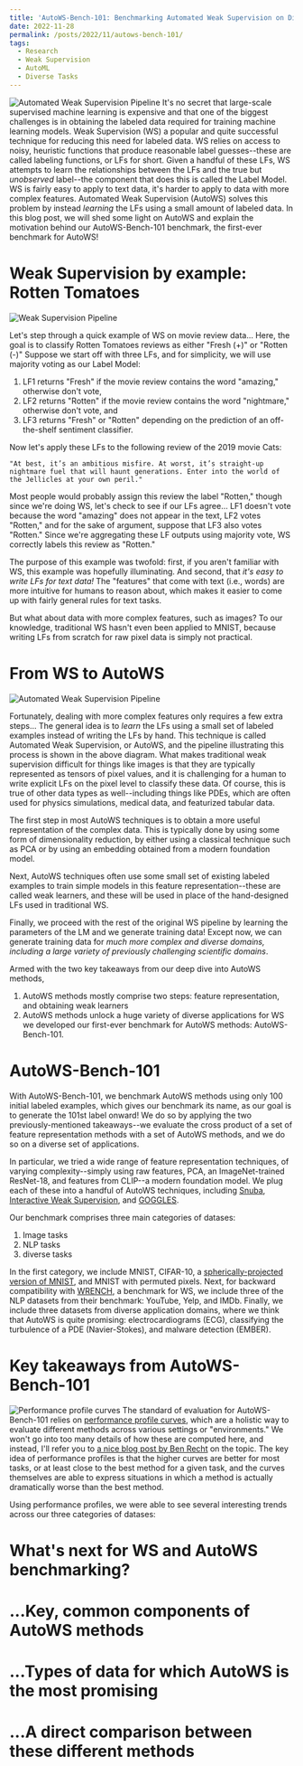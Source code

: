 ```yaml
---
title: 'AutoWS-Bench-101: Benchmarking Automated Weak Supervision on Diverse Tasks'
date: 2022-11-28
permalink: /posts/2022/11/autows-bench-101/
tags:
  - Research
  - Weak Supervision
  - AutoML
  - Diverse Tasks
---
```


![Automated Weak Supervision Pipeline](https://sprocketlab.github.io/images/blogposts/autowsbench101/autows-bench-101-banner.jpg "Automated Weak Supervision Pipeline")
It's no secret that large-scale supervised machine learning is expensive and that one of the biggest challenges is in obtaining the labeled data required for training machine learning  models. 
Weak Supervision (WS) a popular and quite successful technique for reducing this need for labeled data. 
WS relies on access to noisy, heuristic functions that produce reasonable label guesses--these are called labeling functions, or LFs for short. 
Given a handful of these LFs, WS attempts to learn the relationships between the LFs and the true but *unobserved* label--the component that does this is called the Label Model. 
WS is fairly easy to apply to text data, it's harder to apply to data with more complex features. 
Automated Weak Supervision (AutoWS) solves this problem by instead *learning* the LFs using a small amount of labeled data. 
In this blog post, we will shed some light on AutoWS and explain the motivation behind our AutoWS-Bench-101 benchmark, the first-ever benchmark for AutoWS!

# Weak Supervision by example: Rotten Tomatoes
![Weak Supervision Pipeline](https://sprocketlab.github.io/images/blogposts/autowsbench101/ws.jpg "Weak Supervision Pipeline")

Let's step through a quick example of WS on movie review data... 
Here, the goal is to classify Rotten Tomatoes reviews as either "Fresh (+)" or "Rotten (-)"
Suppose we start off with three LFs, and for simplicity, we will use majority voting as our Label Model:
  1. LF1 returns "Fresh" if the movie review contains the word "amazing," otherwise don't vote,
  2. LF2 returns "Rotten" if the movie review contains the word "nightmare," otherwise don't vote, and
  3. LF3 returns "Fresh" or "Rotten" depending on the prediction of an off-the-shelf sentiment classifier. 

Now let's apply these LFs to the following review of the 2019 movie Cats:
```
"At best, it’s an ambitious misfire. At worst, it’s straight-up nightmare fuel that will haunt generations. Enter into the world of the Jellicles at your own peril."
```
Most people would probably assign this review the label "Rotten," though since we're doing WS, let's check to see if our LFs agree... 
LF1 doesn't vote because the word "amazing" does not appear in the text, LF2 votes "Rotten," and for the sake of argument, suppose that LF3 also votes "Rotten." 
Since we're aggregating these LF outputs using majority vote, WS correctly labels this review as "Rotten." 

The purpose of this example was twofold: first, if you aren't familiar with WS, this example was hopefully illuminating. And second, that *it's easy to write LFs for text data!* 
The "features" that come with text (i.e., words) are more intuitive for humans to reason about, which makes it easier to come up with fairly general rules for text tasks. 

But what about data with more complex features, such as images? 
To our knowledge, traditional WS hasn't even been applied to MNIST, because writing LFs from scratch for raw pixel data is simply not practical. 

# From WS to AutoWS
![Automated Weak Supervision Pipeline](https://sprocketlab.github.io/images/blogposts/autowsbench101/autows-bench-101-banner.jpg "Automated Weak Supervision Pipeline")

Fortunately, dealing with more complex features only requires a few extra steps... 
The general idea is to *learn* the LFs using a small set of labeled examples instead of writing the LFs by hand. 
This technique is called Automated Weak Supervision, or AutoWS, and the pipeline illustrating this process is shown in the above diagram. 
What makes traditional weak supervision difficult for things like images is that they are typically represented as tensors of pixel values, and it is challenging for a human to write explicit LFs on the pixel level to classify these data. 
Of course, this is true of other data types as well--including things like PDEs, which are often used for physics simulations, medical data, and featurized tabular data. 

The first step in most AutoWS techniques is to obtain a more useful representation of the complex data.
This is typically done by using some form of dimensionality reduction, by either using a classical technique such as PCA or by using an embedding obtained from a modern foundation model. 

Next, AutoWS techniques often use some small set of existing labeled examples to train simple models in this feature representation--these are called weak learners, and these will be used in place of the hand-designed LFs used in traditional WS. 

Finally, we proceed with the rest of the original WS pipeline by learning the parameters of the LM and we generate training data! Except now, we can generate training data for *much more complex and diverse domains, including a large variety of previously challenging scientific domains*. 

Armed with the two key takeaways from our deep dive into AutoWS methods, 
  1. AutoWS methods mostly comprise two steps: feature representation, and obtaining weak learners
  2. AutoWS methods unlock a huge variety of diverse applications for WS 
we developed our first-ever benchmark for AutoWS methods: AutoWS-Bench-101. 

# AutoWS-Bench-101
With AutoWS-Bench-101, we benchmark AutoWS methods using only 100 initial labeled examples, which gives our benchmark its name, as our goal is to generate the 101st label onward! 
We do so by applying the two previously-mentioned takeaways--we evaluate the cross product of a set of feature representation methods with a set of AutoWS methods, and we do so on a diverse set of applications. 

In particular, we tried a wide range of feature representation techniques, of varying complexity--simply using raw features, PCA, an ImageNet-trained ResNet-18, and features from CLIP--a modern foundation model. 
We plug each of these into a handful of AutoWS techniques, including [Snuba](https://www.vldb.org/pvldb/vol12/p223-varma.pdf), [Interactive Weak Supervision](https://arxiv.org/abs/2012.06046), and [GOGGLES](https://arxiv.org/abs/1903.04552). 

Our benchmark comprises three main categories of datases:
  1. Image tasks
  2. NLP tasks
  3. diverse tasks

In the first category, we include MNIST, CIFAR-10, a [spherically-projected version of MNIST](https://arxiv.org/abs/1801.10130), and MNIST with permuted pixels. 
Next, for backward compatibility with [WRENCH](https://arxiv.org/abs/2109.11377), a benchmark for WS, we include three of the NLP datasets from their benchmark: YouTube, Yelp, and IMDb. 
Finally, we include three datasets from diverse application domains, where we think that AutoWS is quite promising: electrocardiograms (ECG), classifying the turbulence of a PDE (Navier-Stokes), and malware detection (EMBER). 

# Key takeaways from AutoWS-Bench-101
![Performance profile curves](https://sprocketlab.github.io/images/blogposts/autowsbench101/perfprof.png "Performance Profile Curves")
The standard of evaluation for AutoWS-Bench-101 relies on [performance profile curves](https://arxiv.org/abs/cs/0102001), which are a holistic way to evaluate different methods across various settings or "environments." 
We won't go into too many details of how these are computed here, and instead, I'll refer you to [a nice blog post by Ben Recht](http://www.argmin.net/2018/03/26/performance-profiles/) on the topic. 
The key idea of performance profiles is that the higher curves are better for most tasks, or at least close to the best method for a given task, and the curves themselves are able to express situations in which a method is actually dramatically worse than the best method. 

Using performance profiles, we were able to see several interesting trends across our three categories of datases:

# What's next for WS and AutoWS benchmarking?


# ...Key, common components of AutoWS methods
# ...Types of data for which AutoWS is the most promising 
# ...A direct comparison between these different methods 

